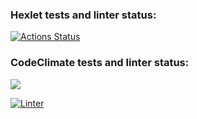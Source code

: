 ### Hexlet tests and linter status:
[![Actions Status](https://github.com/DrMarkes/frontend-project-lvl1/workflows/hexlet-check/badge.svg)](https://github.com/DrMarkes/frontend-project-lvl1/actions)

### CodeClimate tests and linter status:
<a href="https://codeclimate.com/github/DrMarkes/frontend-project-lvl1/maintainability"><img src="https://api.codeclimate.com/v1/badges/e08f19ffc1b84bdb7ca9/maintainability" /></a>

[![Linter](https://github.com/DrMarkes/frontend-project-lvl1/actions/workflows/linter.yml/badge.svg)](https://github.com/DrMarkes/frontend-project-lvl1/actions/workflows/linter.yml)
